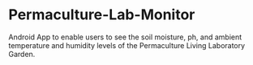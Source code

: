 # Permaculture-Lab-Monitor
Android App to enable users to see the soil moisture, ph, and ambient temperature and humidity levels of the Permaculture Living Laboratory Garden.
